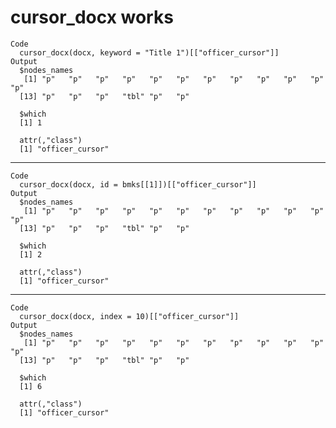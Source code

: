 # cursor_docx works

    Code
      cursor_docx(docx, keyword = "Title 1")[["officer_cursor"]]
    Output
      $nodes_names
       [1] "p"   "p"   "p"   "p"   "p"   "p"   "p"   "p"   "p"   "p"   "p"   "p"  
      [13] "p"   "p"   "p"   "tbl" "p"   "p"  
      
      $which
      [1] 1
      
      attr(,"class")
      [1] "officer_cursor"

---

    Code
      cursor_docx(docx, id = bmks[[1]])[["officer_cursor"]]
    Output
      $nodes_names
       [1] "p"   "p"   "p"   "p"   "p"   "p"   "p"   "p"   "p"   "p"   "p"   "p"  
      [13] "p"   "p"   "p"   "tbl" "p"   "p"  
      
      $which
      [1] 2
      
      attr(,"class")
      [1] "officer_cursor"

---

    Code
      cursor_docx(docx, index = 10)[["officer_cursor"]]
    Output
      $nodes_names
       [1] "p"   "p"   "p"   "p"   "p"   "p"   "p"   "p"   "p"   "p"   "p"   "p"  
      [13] "p"   "p"   "p"   "tbl" "p"   "p"  
      
      $which
      [1] 6
      
      attr(,"class")
      [1] "officer_cursor"

